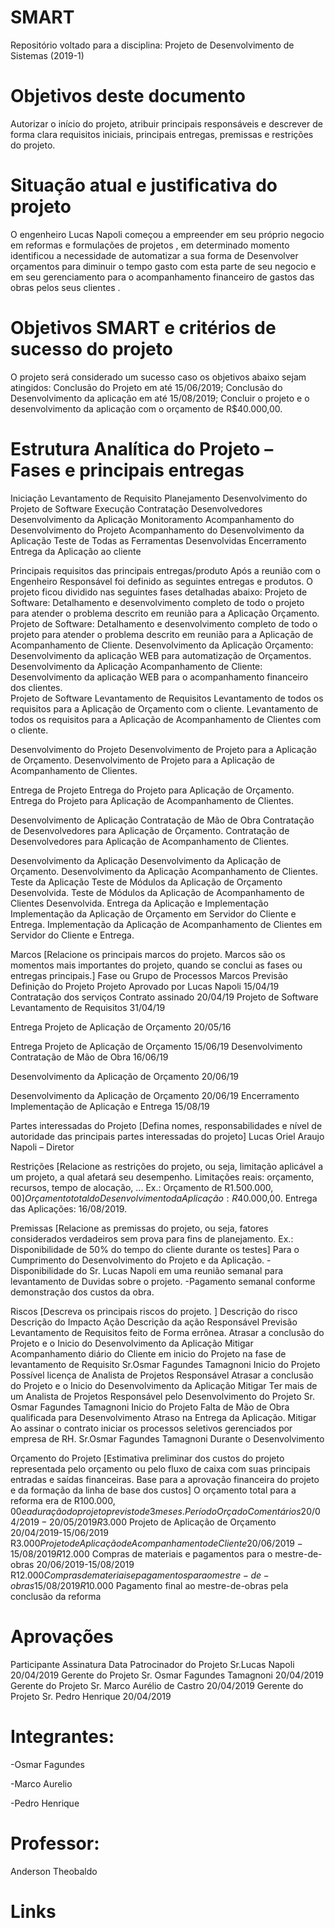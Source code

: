 # SMART
Repositório voltado para a disciplina: Projeto de Desenvolvimento de Sistemas (2019-1)

# Objetivos deste documento
Autorizar o início do projeto, atribuir principais responsáveis e descrever de forma clara requisitos iniciais, principais entregas, premissas e restrições do projeto.

# Situação atual e justificativa do projeto

O engenheiro Lucas Napoli começou a empreender em seu próprio negocio em reformas e formulações de projetos , em determinado momento identificou a necessidade de automatizar a sua forma de Desenvolver orçamentos para diminuir o tempo gasto com esta parte de seu negocio  e em seu gerenciamento para o acompanhamento financeiro de gastos das obras pelos seus clientes .

# Objetivos SMART e critérios de sucesso do projeto

O projeto será considerado um sucesso caso os objetivos abaixo sejam atingidos:
Conclusão do Projeto em até 15/06/2019;
Conclusão do Desenvolvimento da aplicação em até 15/08/2019;
Concluir o projeto e o desenvolvimento  da aplicação com o orçamento de R$40.000,00.

# Estrutura Analítica do Projeto – Fases e principais entregas

Iniciação
Levantamento de Requisito
Planejamento
Desenvolvimento do Projeto de Software
Execução
Contratação Desenvolvedores
Desenvolvimento da Aplicação
Monitoramento
Acompanhamento do Desenvolvimento do Projeto
Acompanhamento do Desenvolvimento da Aplicação
Teste de Todas as Ferramentas Desenvolvidas
Encerramento
Entrega da Aplicação ao cliente

Principais requisitos das principais entregas/produto
Após a reunião com o Engenheiro Responsável foi definido as seguintes entregas e produtos.
O projeto ficou dividido nas seguintes fases detalhadas abaixo:
Projeto de Software: Detalhamento e desenvolvimento completo de todo o projeto para atender o problema descrito em reunião para a Aplicação Orçamento.
Projeto de Software: Detalhamento e desenvolvimento completo de todo o projeto para atender o problema descrito em reunião para a Aplicação de Acompanhamento de Cliente.
Desenvolvimento da Aplicação Orçamento: Desenvolvimento da aplicação WEB para automatização de Orçamentos.
Desenvolvimento da Aplicação Acompanhamento de Cliente: Desenvolvimento da aplicação WEB para o acompanhamento financeiro dos clientes.  
Projeto de Software
Levantamento de Requisitos
Levantamento de todos os requisitos para a Aplicação de Orçamento com o cliente.
Levantamento de todos os requisitos para a Aplicação de Acompanhamento de Clientes com o cliente.

Desenvolvimento do Projeto
Desenvolvimento de Projeto para a Aplicação de Orçamento.
Desenvolvimento de Projeto para a Aplicação de Acompanhamento de Clientes.


Entrega de Projeto
Entrega do Projeto para Aplicação de Orçamento.
Entrega do Projeto para Aplicação de Acompanhamento de Clientes.

Desenvolvimento de Aplicação
Contratação de Mão de Obra
Contratação de Desenvolvedores para Aplicação de Orçamento.
Contratação de Desenvolvedores para Aplicação de Acompanhamento de Clientes.

Desenvolvimento da Aplicação
Desenvolvimento da Aplicação de Orçamento.
Desenvolvimento da Aplicação Acompanhamento de Clientes.
Teste da Aplicação
Teste de Módulos da Aplicação de Orçamento Desenvolvida.
Teste de Módulos da Aplicação de Acompanhamento de Clientes Desenvolvida.
Entrega da Aplicação e Implementação
Implementação da Aplicação de Orçamento em Servidor do Cliente  e Entrega.
Implementação da Aplicação de Acompanhamento de Clientes em Servidor do Cliente  e Entrega.

Marcos
[Relacione os principais marcos do projeto. Marcos são os momentos mais importantes do projeto, quando se conclui as fases ou entregas principais.]
Fase ou Grupo de Processos
Marcos
Previsão
Definição do Projeto
Projeto Aprovado por Lucas Napoli
15/04/19
Contratação dos serviços
Contrato assinado
20/04/19
Projeto de Software 
Levantamento de Requisitos
31/04/19


Entrega Projeto de Aplicação de Orçamento
20/05/16


Entrega Projeto de Aplicação de Orçamento
15/06/19
Desenvolvimento
Contratação de Mão de Obra
16/06/19


Desenvolvimento da Aplicação de Orçamento
20/06/19


Desenvolvimento da Aplicação de Orçamento
20/06/19
Encerramento
Implementação de Aplicação e Entrega
15/08/19

Partes interessadas do Projeto
[Defina nomes, responsabilidades e nível de autoridade das principais partes interessadas do projeto]
Lucas Oriel Araujo Napoli – Diretor

Restrições
[Relacione as restrições do projeto, ou seja, limitação aplicável a um projeto, a qual afetará seu desempenho. Limitações reais: orçamento, recursos, tempo de alocação, ... Ex.: Orçamento de R$1.500.000,00]
Orçamento total do Desenvolvimento da Aplicação: R$40.000,00.
Entrega das Aplicações: 16/08/2019.

Premissas
[Relacione as premissas do projeto, ou seja, fatores considerados verdadeiros sem prova para fins de planejamento. Ex.: Disponibilidade de 50% do tempo do cliente durante os testes]
Para o Cumprimento do Desenvolvimento do Projeto e da Aplicação.
-Disponibilidade do Sr. Lucas Napoli em uma reunião semanal para levantamento de Duvidas sobre o projeto.
-Pagamento semanal conforme demonstração dos custos da obra.




Riscos
[Descreva os principais riscos do projeto. ]
Descrição do risco
Descrição do Impacto
Ação
Descrição da ação
Responsável
Previsão
Levantamento de Requisitos feito de Forma errônea.
Atrasar a conclusão do Projeto e o Inicio do Desenvolvimento da Aplicação
Mitigar
Acompanhamento diário do Cliente em inicio do Projeto na fase de levantamento de Requisito
Sr.Osmar Fagundes Tamagnoni
Inicio do Projeto
Possível licença de Analista de Projetos Responsável
Atrasar a conclusão do Projeto e o Inicio do Desenvolvimento da Aplicação
Mitigar
Ter mais de um Analista de Projetos Responsável pelo Desenvolvimento do Projeto
Sr. Osmar Fagundes Tamagnoni
Inicio do Projeto
Falta de Mão de Obra qualificada para Desenvolvimento
Atraso na Entrega da Aplicação.
Mitigar
Ao assinar o contrato iniciar os processos seletivos gerenciados por empresa de RH.
Sr.Osmar Fagundes Tamagnoni
Durante o Desenvolvimento



Orçamento do Projeto
[Estimativa preliminar dos custos do projeto representada pelo orçamento ou pelo fluxo de caixa com suas principais entradas e saídas financeiras. Base para a aprovação financeira do projeto e da formação da linha de base dos custos]
O orçamento total para a reforma era de R$100.000,00 e a duração do projeto previsto de 3 meses.
Período
Orçado
Comentários
20/04/2019-20/05/2019
R$3.000
Projeto de Aplicação de Orçamento
20/04/2019-15/06/2019
R$3.000
Projeto de Aplicação de Acompanhamento de Cliente
20/06/2019-15/08/2019
R$12.000
Compras de materiais e pagamentos para o mestre-de-obras
20/06/2019-15/08/2019
R$12.000
Compras de materiais e pagamentos para o mestre-de-obras
15/08/2019
R$10.000
Pagamento final ao mestre-de-obras pela conclusão da reforma


# Aprovações
Participante
Assinatura
Data
Patrocinador do Projeto
Sr.Lucas Napoli
20/04/2019
Gerente do Projeto
Sr. Osmar Fagundes Tamagnoni
20/04/2019
Gerente do Projeto
Sr. Marco Aurélio de Castro
20/04/2019
Gerente do Projeto
Sr. Pedro Henrique
20/04/2019


# Integrantes:
<p>-Osmar Fagundes</p>
<p>-Marco Aurelio</p>
<p>-Pedro Henrique</p>

# Professor:
Anderson Theobaldo
# Links
